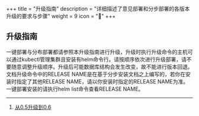 +++
title = "升级指南"
description = "详细描述了意见部署和分步部署的各版本升级的要求与步骤"
weight = 9
icon = "&#xe622;"
+++

## 升级指南

一键部署与分布部署都请参照本升级指南进行升级，升级时执行升级命令的主机可以通过kubectl管理集群且安装有helm命令行。请按顺序依次进行升级部署，请不要随意调整升级顺序。升级后可能数据库结构会发生改变，故不能进行版本回退。文档升级命令中的RELEASE NAME是在基于分步安装文档之上编写的，若你在安装时指定了其他RELEASE NAME，请以你安装时指定的RELEASE NAME为准。一键部署安装的请执行helm list命令查看RELEASE NAME。

---

1. [从0.5升级到0.6](./0.5-to-0.6)